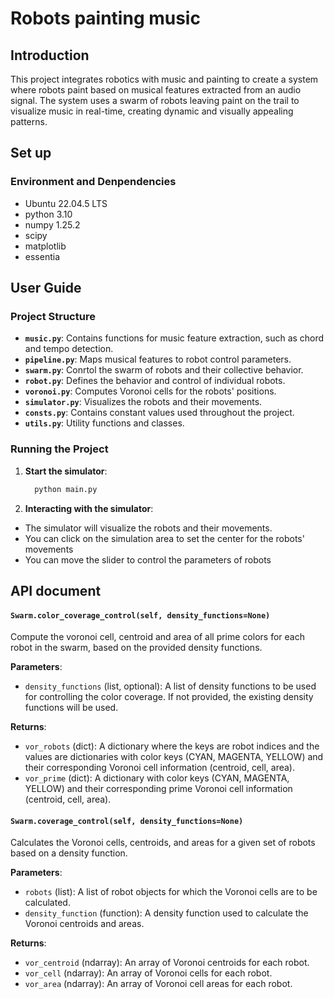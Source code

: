 # Robots painting music

## Introduction
This project integrates robotics with music and painting to create a system where robots paint based on musical features extracted from an audio signal. The system uses a swarm of robots leaving paint on the trail to visualize music in real-time, creating dynamic and visually appealing patterns.

## Set up

### Environment and Denpendencies
- Ubuntu 22.04.5 LTS
- python 3.10
- numpy 1.25.2
- scipy
- matplotlib
- essentia


## User Guide

### Project Structure
- **`music.py`**: Contains functions for music feature extraction, such as chord and tempo detection.
- **`pipeline.py`**: Maps musical features to robot control parameters.
- **`swarm.py`**: Conrtol the swarm of robots and their collective behavior.
- **`robot.py`**: Defines the behavior and control of individual robots.
- **`voronoi.py`**: Computes Voronoi cells for the robots' positions.
- **`simulator.py`**: Visualizes the robots and their movements.
- **`consts.py`**: Contains constant values used throughout the project.
- **`utils.py`**: Utility functions and classes.


### Running the Project
1. **Start the simulator**:
    ```bash
      python main.py
    ```

2. **Interacting with the simulator**:
  - The simulator will visualize the robots and their movements.
  - You can click on the simulation area to set the center for the robots' movements 
  - You can move the slider to control the parameters of robots

## API document
#### `Swarm.color_coverage_control(self, density_functions=None)`

Compute the voronoi cell, centroid and area of all prime colors for each robot in the swarm, based on the provided density functions.

**Parameters**:
- `density_functions` (list, optional): A list of density functions to be used for controlling the color coverage. If not provided, the existing density functions will be used.

**Returns**:
- `vor_robots` (dict): A dictionary where the keys are robot indices and the values are dictionaries with color keys (CYAN, MAGENTA, YELLOW) and their corresponding Voronoi cell information (centroid, cell, area).
- `vor_prime` (dict): A dictionary with color keys (CYAN, MAGENTA, YELLOW) and their corresponding prime Voronoi cell information (centroid, cell, area).


#### `Swarm.coverage_control(self, density_functions=None)`
Calculates the Voronoi cells, centroids, and areas for a given set of robots based on a density function.

**Parameters**:

- `robots` (list): A list of robot objects for which the Voronoi cells are to be calculated.
- `density_function` (function): A density function used to calculate the Voronoi centroids and areas.

**Returns**:
- `vor_centroid` (ndarray): An array of Voronoi centroids for each robot.
- `vor_cell` (ndarray): An array of Voronoi cells for each robot.
- `vor_area` (ndarray): An array of Voronoi cell areas for each robot.

